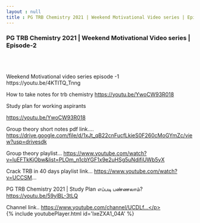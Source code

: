 ```yaml
---
layout : null
title : PG TRB Chemistry 2021 | Weekend Motivational Video series | Episode-2
---
```

<h3>PG TRB Chemistry 2021 | Weekend Motivational Video series | Episode-2</h3><br>
<br><p>Weekend Motivational video series episode -1
https://youtu.be/4KTITQ_Tnng

How to take notes for trb chemistry
https://youtu.be/YwoCW93R018

Study plan for working aspirants 

https://youtu.be/YwoCW93R018


Group theory short notes pdf link....
https://drive.google.com/file/d/1xJt_qB22cnFucfLkieS0F260cMoGYmZc/view?usp=drivesdk

Group theory playlist...
https://www.youtube.com/watch?v=luEFTkKjObw&list=PLOm_n1cbYGF1x9e2uHSg5uNdifiUWb5yX

Crack TRB in 40 days playlist link...
https://www.youtube.com/watch?v=UCCSM...

PG TRB Chemistry 2021 | Study Plan எப்படி பண்ணலாம்?
https://youtu.be/59ylBL-3tLQ

Channel link..
https://www.youtube.com/channel/UCDLf...</p><br>
{% include youtubePlayer.html id='lxeZXA1_04A' %}<br>